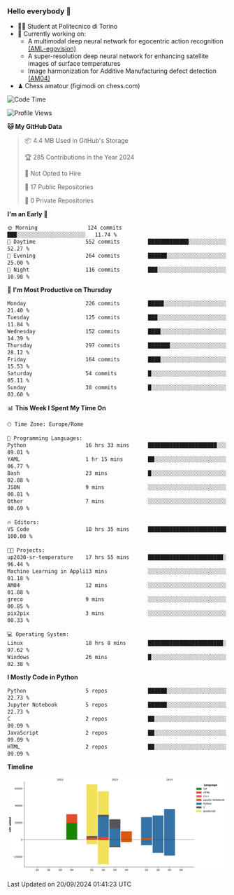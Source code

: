 ### Hello everybody 👋
- 🧑‍🎓 Student at Politecnico di Torino
- 🤖 Currently working on:
  - A multimodal deep neural network for egocentric action recognition [(AML-egovision)](https://github.com/figimodi/AML-egovision)
  - A super-resolution deep neural network for enhancing satellite images of surface temperatures
  - Image harmonization for Additive Manufacturing defect detection [(AM04)](https://github.com/figimodi/AM04)
- ♟ Chess amatour (figimodi on chess.com)

<!--
[![Figimodi's GitHub stats](https://github-readme-stats.vercel.app/api?username=figimodi&rank_icon=github&show_icons=true&include_all_commits=true)](https://github.com/figimodi/github-readme-stats)

![Top Langs](https://github-readme-stats.vercel.app/api/top-langs/?username=figimodi&layout=compact&)

[![Figimodi's WakaTime stats](https://github-readme-stats.vercel.app/api/wakatime?username=figimodi)](https://github.com/figimodi/github-readme-stats)
-->

<!--START_SECTION:waka-->
![Code Time](http://img.shields.io/badge/Code%20Time-345%20hrs%2057%20mins-blue)

![Profile Views](http://img.shields.io/badge/Profile%20Views-0-blue)

**🐱 My GitHub Data** 

> 📦 4.4 MB Used in GitHub's Storage 
 > 
> 🏆 285 Contributions in the Year 2024
 > 
> 🚫 Not Opted to Hire
 > 
> 📜 17 Public Repositories 
 > 
> 🔑 0 Private Repositories 
 > 
**I'm an Early 🐤** 

```text
🌞 Morning                124 commits         ███░░░░░░░░░░░░░░░░░░░░░░   11.74 % 
🌆 Daytime                552 commits         █████████████░░░░░░░░░░░░   52.27 % 
🌃 Evening                264 commits         ██████░░░░░░░░░░░░░░░░░░░   25.00 % 
🌙 Night                  116 commits         ███░░░░░░░░░░░░░░░░░░░░░░   10.98 % 
```
📅 **I'm Most Productive on Thursday** 

```text
Monday                   226 commits         █████░░░░░░░░░░░░░░░░░░░░   21.40 % 
Tuesday                  125 commits         ███░░░░░░░░░░░░░░░░░░░░░░   11.84 % 
Wednesday                152 commits         ████░░░░░░░░░░░░░░░░░░░░░   14.39 % 
Thursday                 297 commits         ███████░░░░░░░░░░░░░░░░░░   28.12 % 
Friday                   164 commits         ████░░░░░░░░░░░░░░░░░░░░░   15.53 % 
Saturday                 54 commits          █░░░░░░░░░░░░░░░░░░░░░░░░   05.11 % 
Sunday                   38 commits          █░░░░░░░░░░░░░░░░░░░░░░░░   03.60 % 
```


📊 **This Week I Spent My Time On** 

```text
🕑︎ Time Zone: Europe/Rome

💬 Programming Languages: 
Python                   16 hrs 33 mins      ██████████████████████░░░   89.01 % 
YAML                     1 hr 15 mins        ██░░░░░░░░░░░░░░░░░░░░░░░   06.77 % 
Bash                     23 mins             █░░░░░░░░░░░░░░░░░░░░░░░░   02.08 % 
JSON                     9 mins              ░░░░░░░░░░░░░░░░░░░░░░░░░   00.81 % 
Other                    7 mins              ░░░░░░░░░░░░░░░░░░░░░░░░░   00.69 % 

🔥 Editors: 
VS Code                  18 hrs 35 mins      █████████████████████████   100.00 % 

🐱‍💻 Projects: 
up2030-sr-temperature    17 hrs 55 mins      ████████████████████████░   96.44 % 
Machine Learning in Appli13 mins             ░░░░░░░░░░░░░░░░░░░░░░░░░   01.18 % 
AM04                     12 mins             ░░░░░░░░░░░░░░░░░░░░░░░░░   01.08 % 
greco                    9 mins              ░░░░░░░░░░░░░░░░░░░░░░░░░   00.85 % 
pix2pix                  3 mins              ░░░░░░░░░░░░░░░░░░░░░░░░░   00.33 % 

💻 Operating System: 
Linux                    18 hrs 8 mins       ████████████████████████░   97.62 % 
Windows                  26 mins             █░░░░░░░░░░░░░░░░░░░░░░░░   02.38 % 
```

**I Mostly Code in Python** 

```text
Python                   5 repos             ██████░░░░░░░░░░░░░░░░░░░   22.73 % 
Jupyter Notebook         5 repos             ██████░░░░░░░░░░░░░░░░░░░   22.73 % 
C                        2 repos             ██░░░░░░░░░░░░░░░░░░░░░░░   09.09 % 
JavaScript               2 repos             ██░░░░░░░░░░░░░░░░░░░░░░░   09.09 % 
HTML                     2 repos             ██░░░░░░░░░░░░░░░░░░░░░░░   09.09 % 
```



**Timeline**

![Lines of Code chart](https://raw.githubusercontent.com/figimodi/figimodi/main/assets/bar_graph.png)


 Last Updated on 20/09/2024 01:41:23 UTC
<!--END_SECTION:waka-->

<!--
**figimodi/figimodi** is a ✨ _special_ ✨ repository because its `README.md` (this file) appears on your GitHub profile.

Here are some ideas to get you started:

- 🔭 I’m currently working on ...
- 🌱 I’m currently learning ...
- 👯 I’m looking to collaborate on ...
- 🤔 I’m looking for help with ...
- 💬 Ask me about ...
- 📫 How to reach me: ...
- 😄 Pronouns: ...
- ⚡ Fun fact: ...
-->
